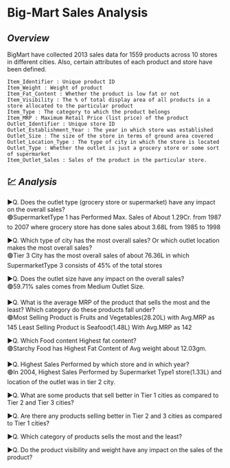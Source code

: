 # Big-Mart Sales Analysis
## _Overview_

BigMart have collected 2013 sales data for 1559 products across 10 stores in different cities. 
Also, certain attributes of each product and store have been defined. 
```
Item_Identifier : Unique product ID
Item_Weight : Weight of product
Item_Fat_Content : Whether the product is low fat or not
Item_Visibility : The % of total display area of all products in a store allocated to the particular product
Item_Type : The category to which the product belongs
Item_MRP : Maximum Retail Price (list price) of the product
Outlet_Identifier : Unique store ID
Outlet_Establishment_Year : The year in which store was established
Outlet_Size : The size of the store in terms of ground area covered
Outlet_Location_Type : The type of city in which the store is located
Outlet_Type : Whether the outlet is just a grocery store or some sort of supermarket
Item_Outlet_Sales : Sales of the product in the particular store.
```
## :chart: _Analysis_ 
:arrow_forward:Q. Does the outlet type (grocery store or supermarket) have any impact on the overall sales?<br />
:green_circle:SupermarketType 1 has Performed Max. Sales of About 1.29Cr. from 1987 to 2007 where grocery store has done sales about 3.68L from 1985 to 1998 

:arrow_forward:Q. Which type of city has the most overall sales? Or which outlet location makes the most overall sales?<br />
:green_circle:Tier 3 City has the most overall sales of about 76.36L in which SupermarketType 3 consists of 45% of the total stores

:arrow_forward:Q. Does the outlet size have any impact on the overall sales?<br />
:green_circle:59.71% sales comes from Medium Outlet Size.

:arrow_forward:Q. What is the average MRP of the product that sells the most and the least? Which category do these products fall under?<br />
:green_circle:Most Selling Product is Fruits and Vegetables(28.20L) with Avg.MRP as 145
Least Selling Product is Seafood(1.48L) With Avg.MRP as 142

:arrow_forward:Q. Which Food content Highest fat content?<br />
:green_circle:Starchy Food has Highest Fat Content of Avg weight about 12.03gm.

:arrow_forward:Q. Highest Sales Performed by which store and in which year?<br />
:green_circle:In 2004, Highest Sales Performed by Supermarket Type1 store(1.33L) and location of the outlet was in tier 2 city.

:arrow_forward:Q. What are some products that sell better in Tier 1 cities as compared to Tier 2 and Tier 3 cities?<br />


:arrow_forward:Q. Are there any products selling better in Tier 2 and 3 cities as compared to Tier 1 cities?<br />


:arrow_forward:Q. Which category of products sells the most and the least?<br />

:arrow_forward:Q. Do the product visibility and weight have any impact on the sales of the product?<br />
